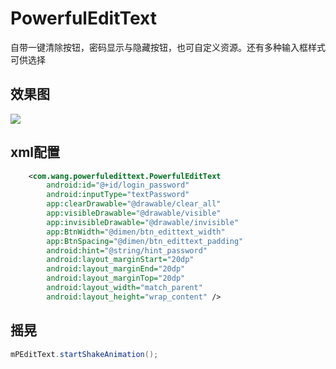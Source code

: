 # PowerfulEditText
自带一键清除按钮，密码显示与隐藏按钮，也可自定义资源。还有多种输入框样式可供选择

## 效果图
![](http://bmob-cdn-15184.b0.upaiyun.com/2017/12/07/bc6d46a940434dad8023c1567c3ef243.gif)

## xml配置
``` xml
    <com.wang.powerfuledittext.PowerfulEditText
        android:id="@+id/login_password"
        android:inputType="textPassword"
        app:clearDrawable="@drawable/clear_all"
        app:visibleDrawable="@drawable/visible"
        app:invisibleDrawable="@drawable/invisible"
        app:BtnWidth="@dimen/btn_edittext_width"
        app:BtnSpacing="@dimen/btn_edittext_padding"
        android:hint="@string/hint_password"
        android:layout_marginStart="20dp"
        android:layout_marginEnd="20dp"
        android:layout_marginTop="20dp"
        android:layout_width="match_parent"
        android:layout_height="wrap_content" />
```

## 摇晃
``` java
mPEditText.startShakeAnimation();
```
